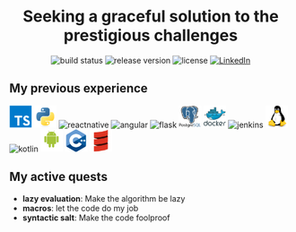 <h1 align="center">
Seeking a graceful solution to the prestigious challenges
</h1>
<p align="center">
  <img alt="build status" src="https://badgen.net/badge/build/passing/green?icon=github"/>
  <img alt="release version" src="https://badgen.net/badge/release/v0.227.5"/>
  <img alt="license" src="https://badgen.net/badge/license/WTFPL/"/>
  <a href="https://www.linkedin.com/in/c-137-aru/">
    <img alt="LinkedIn" src="https://badgen.net/badge/contact me/LinkedIn/"/>
  </a>
</p>

<h2 align="left">
My previous experience
</h2>
<p align="left"> 
 <img src="https://raw.githubusercontent.com/devicons/devicon/master/icons/typescript/typescript-original.svg" alt="typescript" width="40" height="40"/>
 <img src="https://raw.githubusercontent.com/devicons/devicon/master/icons/python/python-original.svg" alt="python" width="40" height="40"/>
 <img src="https://reactnative.dev/img/header_logo.svg" alt="reactnative" width="40" height="40"/>
 <img src="https://angular.io/assets/images/logos/angular/angular.svg" alt="angular" width="40" height="40"/>
 <img src="https://www.vectorlogo.zone/logos/pocoo_flask/pocoo_flask-icon.svg" alt="flask" width="40" height="40"/>
 <img src="https://raw.githubusercontent.com/devicons/devicon/master/icons/postgresql/postgresql-original-wordmark.svg" alt="postgresql" width="40" height="40"/>
 <img src="https://raw.githubusercontent.com/devicons/devicon/master/icons/docker/docker-original-wordmark.svg" alt="docker" width="40" height="40"/>
 <img src="https://www.vectorlogo.zone/logos/jenkins/jenkins-icon.svg" alt="jenkins" width="40" height="40"/>
 <img src="https://raw.githubusercontent.com/devicons/devicon/master/icons/linux/linux-original.svg" alt="linux" width="40" height="40"/>
 <img src="https://www.vectorlogo.zone/logos/kotlinlang/kotlinlang-icon.svg" alt="kotlin" width="40" height="40"/>
 <img src="https://raw.githubusercontent.com/devicons/devicon/master/icons/android/android-original-wordmark.svg" alt="android" width="40" height="40"/>
 <img src="https://raw.githubusercontent.com/devicons/devicon/master/icons/cplusplus/cplusplus-original.svg" alt="cplusplus" width="40" height="40"/>
 <img src="https://raw.githubusercontent.com/devicons/devicon/master/icons/scala/scala-original.svg" alt="scala" width="40" height="40"/>
</p>

## My active quests

- **lazy evaluation**: Make the algorithm be lazy
- **macros**: let the code do my job
- **syntactic salt**: Make the code foolproof
